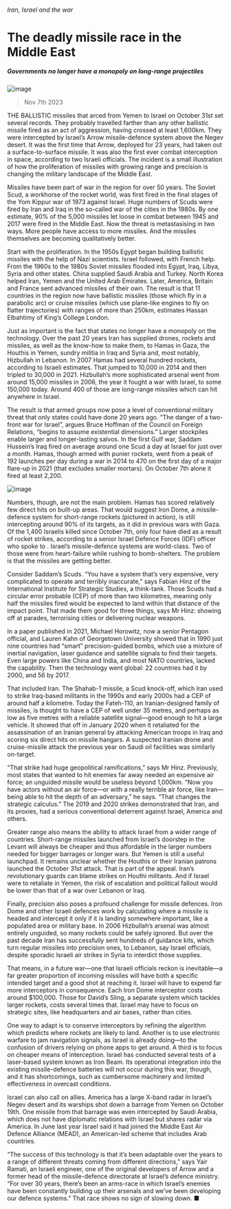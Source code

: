 ###### Iran, Israel and the war
# The deadly missile race in the Middle East 
##### Governments no longer have a monopoly on long-range projectiles 
![image](images/20231111_MAP503.jpg) 
> Nov 7th 2023 
THE BALLISTIC missiles that arced from Yemen to Israel on October 31st set several records. They probably travelled farther than any other ballistic missile fired as an act of aggression, having crossed at least 1,600km. They were intercepted by Israel’s Arrow missile-defence system above the Negev desert. It was the first time that Arrow, deployed for 23 years, had taken out a surface-to-surface missile. It was also the first ever combat interception in space, according to two Israeli officials. The incident is a small illustration of how the proliferation of missiles with growing range and precision is changing the military landscape of the Middle East. 

Missiles have been part of war in the region for over 50 years. The Soviet Scud, a workhorse of the rocket world, was first fired in the final stages of the Yom Kippur war of 1973 against Israel. Huge numbers of Scuds were fired by Iran and Iraq in the so-called war of the cities in the 1980s. By one estimate, 90% of the 5,000 missiles let loose in combat between 1945 and 2017 were fired in the Middle East. Now the threat is metastasising in two ways. More people have access to more missiles. And the missiles themselves are becoming qualitatively better.
Start with the proliferation. In the 1950s Egypt began building ballistic missiles with the help of Nazi scientists. Israel followed, with French help. From the 1960s to the 1980s Soviet missiles flooded into Egypt, Iraq, Libya, Syria and other states. China supplied Saudi Arabia and Turkey. North Korea helped Iran, Yemen and the United Arab Emirates. Later, America, Britain and France sent advanced missiles of their own. The result is that 11 countries in the region now have ballistic missiles (those which fly in a parabolic arc) or cruise missiles (which use plane-like engines to fly on flatter trajectories) with ranges of more than 250km, estimates Hassan Elbahtimy of King’s College London.
Just as important is the fact that states no longer have a monopoly on the technology. Over the past 20 years Iran has supplied drones, rockets and missiles, as well as the know-how to make them, to Hamas in Gaza, the Houthis in Yemen, sundry militia in Iraq and Syria and, most notably, Hizbullah in Lebanon. In 2007 Hamas had several hundred rockets, according to Israeli estimates. That jumped to 10,000 in 2014 and then tripled to 30,000 in 2021. Hizbullah’s more sophisticated arsenal went from around 15,000 missiles in 2006, the year it fought a war with Israel, to some 150,000 today. Around 400 of those are long-range missiles which can hit anywhere in Israel. 
The result is that armed groups now pose a level of conventional military threat that only states could have done 20 years ago. “The danger of a two-front war for Israel”, argues Bruce Hoffman of the Council on Foreign Relations, “begins to assume existential dimensions.” Larger stockpiles enable larger and longer-lasting salvos. In the first Gulf war, Saddam Hussein’s Iraq fired on average around one Scud a day at Israel for just over a month. Hamas, though armed with punier rockets, went from a peak of 192 launches per day during a war in 2014 to 470 on the first day of a major flare-up in 2021 (that excludes smaller mortars). On October 7th alone it fired at least 2,200. 
![image](images/20231111_MAC363.png) 

Numbers, though, are not the main problem. Hamas has scored relatively few direct hits on built-up areas. That would suggest Iron Dome, a missile-defence system for short-range rockets (pictured in action), is still intercepting around 90% of its targets, as it did in previous wars with Gaza. Of the 1,400 Israelis killed since October 7th, only four have died as a result of rocket strikes, according to a senior Israel Defence Forces (IDF) officer who spoke to . Israel’s missile-defence systems are world-class. Two of those were from heart-failure while rushing to bomb-shelters. The problem is that the missiles are getting better. 
Consider Saddam’s Scuds. “You have a system that’s very expensive, very complicated to operate and terribly inaccurate,” says Fabian Hinz of the International Institute for Strategic Studies, a think-tank. Those Scuds had a circular error probable (CEP) of more than two kilometres, meaning only half the missiles fired would be expected to land within that distance of the impact point. That made them good for three things, says Mr Hinz: showing off at parades, terrorising cities or delivering nuclear weapons. 
In a paper published in 2021, Michael Horowitz, now a senior Pentagon official, and Lauren Kahn of Georgetown University showed that in 1990 just nine countries had “smart” precision-guided bombs, which use a mixture of inertial navigation, laser guidance and satellite signals to find their targets. Even large powers like China and India, and most NATO countries, lacked the capability. Then the technology went global: 22 countries had it by 2000, and 56 by 2017.
That included Iran. The Shahab-1 missile, a Scud knock-off, which Iran used to strike Iraq-based militants in the 1990s and early 2000s had a CEP of around half a kilometre. Today the Fateh-110, an Iranian-designed family of missiles, is thought to have a CEP of well under 35 metres, and perhaps as low as five metres with a reliable satellite signal—good enough to hit a large vehicle. It showed that off in January 2020 when it retaliated for the assassination of an Iranian general by attacking American troops in Iraq and scoring six direct hits on missile hangars. A suspected Iranian drone and cruise-missile attack the previous year on Saudi oil facilities was similarly on-target. 
“That strike had huge geopolitical ramifications,” says Mr Hinz. Previously, most states that wanted to hit enemies far away needed an expensive air force; an unguided missile would be useless beyond 1,000km. “Now you have actors without an air force—or with a really terrible air force, like Iran—being able to hit the depth of an adversary,” he says. “That changes the strategic calculus.” The 2019 and 2020 strikes demonstrated that Iran, and its proxies, had a serious conventional deterrent against Israel, America and others. 
Greater range also means the ability to attack Israel from a wider range of countries. Short-range missiles launched from Israel’s doorstep in the Levant will always be cheaper and thus affordable in the larger numbers needed for bigger barrages or longer wars. But Yemen is still a useful launchpad. It remains unclear whether the Houthis or their Iranian patrons launched the October 31st attack. That is part of the appeal. Iran’s revolutionary guards can blame strikes on Houthi militants. And if Israel were to retaliate in Yemen, the risk of escalation and political fallout would be lower than that of a war over Lebanon or Iraq.
Finally, precision also poses a profound challenge for missile defences. Iron Dome and other Israeli defences work by calculating where a missile is headed and intercept it only if it is landing somewhere important, like a populated area or military base. In 2006 Hizbullah’s arsenal was almost entirely unguided, so many rockets could be safely ignored. But over the past decade Iran has successfully sent hundreds of guidance kits, which turn regular missiles into precision ones, to Lebanon, say Israel officials, despite sporadic Israeli air strikes in Syria to interdict those supplies.
That means, in a future war—one that Israeli officials reckon is inevitable—a far greater proportion of incoming missiles will have both a specific intended target and a good shot at reaching it. Israel will have to expend far more interceptors in consequence. Each Iron Dome interceptor costs around $100,000. Those for David’s Sling, a separate system which tackles larger rockets, costs several times that. Israel may have to focus on strategic sites, like headquarters and air bases, rather than cities. 
One way to adapt is to conserve interceptors by refining the algorithm which predicts where rockets are likely to land. Another is to use electronic warfare to jam navigation signals, as Israel is already doing—to the confusion of drivers relying on phone apps to get around. A third is to focus on cheaper means of interception. Israel has conducted several tests of a laser-based system known as Iron Beam. Its operational integration into the existing missile-defence batteries will not occur during this war, though, and it has shortcomings, such as cumbersome machinery and limited effectiveness in overcast conditions.
Israel can also call on allies. America has a large X-band radar in Israel’s Negev desert and its warships shot down a barrage from Yemen on October 19th. One missile from that barrage was even intercepted by Saudi Arabia, which does not have diplomatic relations with Israel but shares radar via America. In June last year Israel said it had joined the Middle East Air Defence Alliance (MEAD), an American-led scheme that includes Arab countries.
“The success of this technology is that it’s been adaptable over the years to a range of different threats coming from different directions,” says Yair Ramati, an Israeli engineer, one of the original developers of Arrow and a former head of the missile-defence directorate at Israel’s defence ministry. “For over 30 years, there’s been an arms-race in which Israel’s enemies have been constantly building up their arsenals and we’ve been developing our defence systems.” That race shows no sign of slowing down. ■

